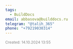 ```yaml
---
tags:
  - BuildDocs
email: abbasova@builddocs.ru
telegram: "@talih_365"
phone: "+79219030314"
---
```

<span style="font-size:12px; color:#888888;">Created: 14.10.2024 13:55</span>


